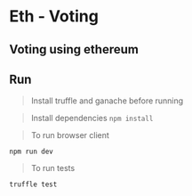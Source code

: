 # Eth - Voting

## Voting using ethereum

## Run

> Install truffle and ganache before running

> Install dependencies
>  `npm install`


> To run browser client

 `npm run dev`

> To run tests

`truffle test`